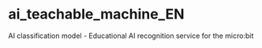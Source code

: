 # ai_teachable_machine_EN
AI classification model - Educational AI recognition service for the micro:bit
